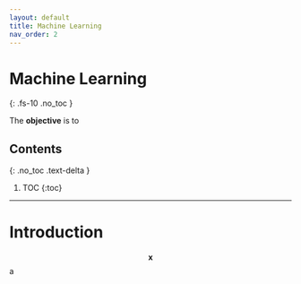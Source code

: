 ```yaml
---
layout: default
title: Machine Learning
nav_order: 2
---
```


# Machine Learning
{: .fs-10 .no_toc }

The **objective** is to 

## Contents
{: .no_toc .text-delta }

1. TOC
{:toc}

---

# Introduction

$$\mathbf x$$ a
